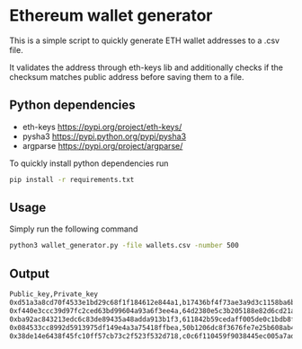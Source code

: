 # Ethereum wallet generator
This is a simple script to quickly generate ETH wallet addresses to a .csv file.

It validates the address through eth-keys lib and additionally checks if the checksum matches public address before saving them to a file.

## Python dependencies
- eth-keys https://pypi.org/project/eth-keys/
- pysha3 https://pypi.python.org/pypi/pysha3
- argparse https://pypi.org/project/argparse/

To quickly install python dependencies run
```bash
pip install -r requirements.txt
```

## Usage
Simply run the following command
```bash
python3 wallet_generator.py -file wallets.csv -number 500
```

## Output
```bash
Public_key,Private_key
0xd51a3a8cd70f4533e1bd29c68f1f184612e844a1,b17436bf4f73ae3a9d3c1158ba6b9207d238a09f09e66983c8cef27091a00568
0xf440e3ccc39d97fc2ced63bd99604a93a6f3ee4a,64d2380e5c3b205188e82d6cd21a7ad0ec93fd98b37d5c14fc18f5edf1faeb5a
0xba92ac843213edc6c83de89435a48adda913b1f3,611842b59cedaff005de0c1bdb8f668ec8caef896721c6e16d631ad4e5c8fc69
0x084533cc8992d5913975df149e4a3a75418ffbea,50b1206dc8f3676fe7e25b608ab45f396ee21802e9e4f7253d3daf4dc7a5be72
0x38de14e6438f45fc10ff57cb73c2f523f532d718,c0c6f110459f9038445ec005a7ad247c4e8a252d6cecf268a01e6653ec9c839c
```